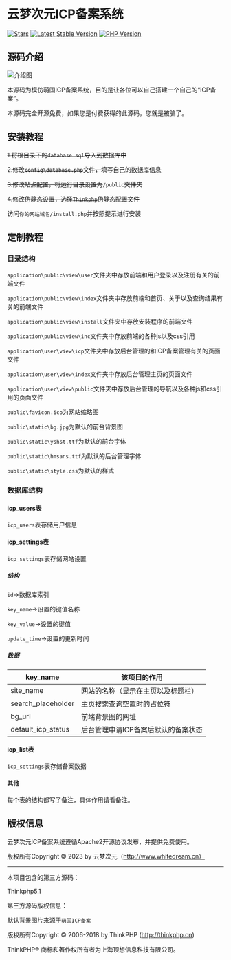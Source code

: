 云梦次元ICP备案系统
===============

[![Stars](https://badgen.net/github/stars/huicat28/yundream-icp?style=flat-square)](https://github.com/huicat28/yundream-icp)
[![Latest Stable Version](https://badgen.net/github/release/huicat28/yundream-icp?style=flat-square)](https://github.com/huicat28/yundream-icp/releases)
[![PHP Version](https://img.shields.io/badge/php-%3E%3D5.6-8892BF.svg?style=flat-square)](http://www.php.net/)

## 源码介绍

![介绍图](https://github.com/huicat28/yundream-icp/blob/master/README.png?raw=true)

本源码为模仿萌国ICP备案系统，目的是让各位可以自己搭建一个自己的“ICP备案”。

本源码完全开源免费，如果您是付费获得的此源码，您就是被骗了。

## 安装教程

~~1.将根目录下的`database.sql`导入到数据库中~~

~~2.修改`config\database.php`文件，填写自己的数据库信息~~

~~3.修改站点配置，将运行目录设置为`/public`文件夹~~

~~4.修改伪静态设置，选择`Thinkphp`伪静态配置文件~~

访问`你的网站域名/install.php`并按照提示进行安装

## 定制教程

### 目录结构

`application\public\view\user`文件夹中存放前端和用户登录以及注册有关的前端文件

`application\public\view\index`文件夹中存放前端和首页、关于以及查询结果有关的前端文件

`application\public\view\install`文件夹中存放安装程序的前端文件

`application\public\view\inc`文件夹中存放前端的各种js以及css引用

`application\user\view\icp`文件夹中存放后台管理的和ICP备案管理有关的页面文件

`application\user\view\index`文件夹中存放后台管理主页的页面文件

`application\user\view\public`文件夹中存放后台管理的导航以及各种js和css引用的页面文件

`public\favicon.ico`为网站缩略图

`public\static\bg.jpg`为默认的前台背景图

`public\static\yshst.ttf`为默认的前台字体

`public\static\hmsans.ttf`为默认的后台管理字体

`public\static\style.css`为默认的样式

### 数据库结构

#### icp_users表

`icp_users`表存储用户信息

#### icp_settings表

`icp_settings`表存储网站设置

##### 结构

`id`→数据库索引

`key_name`→设置的键值名称

`key_value`→设置的键值

`update_time`→设置的更新时间

##### 数据

| key_name           | 该项目的作用                        |
| ------------------ | ----------------------------------- |
| site_name          | 网站的名称（显示在主页以及标题栏）  |
| search_placeholder | 主页搜索查询空置时的占位符          |
| bg_url             | 前端背景图的网址                    |
| default_icp_status | 后台管理申请ICP备案后默认的备案状态 |

#### icp_list表

`icp_settings`表存储备案数据

#### 其他

每个表的结构都写了备注，具体作用请看备注。

## 版权信息

云梦次元ICP备案系统遵循Apache2开源协议发布，并提供免费使用。

版权所有Copyright © 2023 by 云梦次元（http://www.whitedream.cn）

---

本项目包含的第三方源码：

Thinkphp5.1



第三方源码版权信息：

默认背景图片来源于`萌国ICP备案`

版权所有Copyright © 2006-2018 by ThinkPHP (http://thinkphp.cn)

ThinkPHP® 商标和著作权所有者为上海顶想信息科技有限公司。

